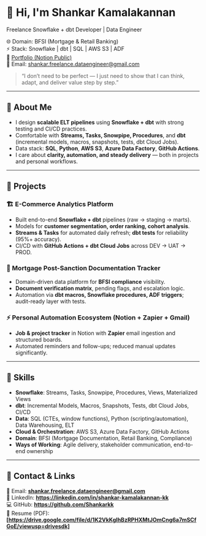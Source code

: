 # 👋 Hi, I'm Shankar Kamalakannan  
Freelance Snowflake + dbt Developer | Data Engineer  

🌐 Domain: BFSI (Mortgage & Retail Banking)  
⚡ Stack: Snowflake | dbt | SQL | AWS S3 | ADF  
📂 [Portfolio (Notion Public)](https://tinyurl.com/Shankar-K-Portfolio)  
📧 Email: shankar.freelance.dataengineer@gmail.com

> “I don’t need to be perfect — I just need to show that I can think, adapt, and deliver value step by step.”  

---

## 🔹 About Me  
- I design **scalable ELT pipelines** using **Snowflake + dbt** with strong testing and CI/CD practices.  
- Comfortable with **Streams, Tasks, Snowpipe, Procedures**, and **dbt** (incremental models, macros, snapshots, tests, dbt Cloud Jobs).  
- Data stack: **SQL**, **Python**, **AWS S3**, **Azure Data Factory**, **GitHub Actions**.  
- I care about **clarity, automation, and steady delivery** — both in projects and personal workflows.  

---

## 🔹 Projects  

### 🏗 E-Commerce Analytics Platform  
- Built end-to-end **Snowflake + dbt** pipelines (raw → staging → marts).  
- Models for **customer segmentation, order ranking, cohort analysis**.  
- **Streams & Tasks** for automated daily refresh; **dbt tests** for reliability (95%+ accuracy).  
- CI/CD with **GitHub Actions + dbt Cloud Jobs** across DEV → UAT → PROD.  

### 🏦 Mortgage Post-Sanction Documentation Tracker  
- Domain-driven data platform for **BFSI compliance** visibility.  
- **Document verification matrix**, pending flags, and escalation logic.  
- Automation via **dbt macros, Snowflake procedures, ADF triggers**; audit-ready layer with tests.  

### ⚡ Personal Automation Ecosystem (Notion + Zapier + Gmail)  
- **Job & project tracker** in Notion with **Zapier** email ingestion and structured boards.  
- Automated reminders and follow-ups; reduced manual updates significantly.  

---

## 🔹 Skills  
- **Snowflake**: Streams, Tasks, Snowpipe, Procedures, Views, Materialized Views  
- **dbt**: Incremental Models, Macros, Snapshots, Tests, dbt Cloud Jobs, CI/CD  
- **Data**: SQL (CTEs, window functions), Python (scripting/automation), Data Warehousing, ELT  
- **Cloud & Orchestration**: AWS S3, Azure Data Factory, GitHub Actions  
- **Domain**: BFSI (Mortgage Documentation, Retail Banking, Compliance)  
- **Ways of Working**: Agile delivery, stakeholder communication, end-to-end ownership  

---

## 🔹 Contact & Links  
📧 Email: **shankar.freelance.dataengineer@gmail.com**  
🔗 LinkedIn: **https://linkedin.com/in/shankar-kamalakannan-kk**  
💻 GitHub: **https://github.com/Shankarkk**  
📄 Resume (PDF): **[https://drive.google.com/file/d/1K2VkKgIhBzRPHXMtJOmCng6a7mSCfGoE/viewusp=drivesdk]**
